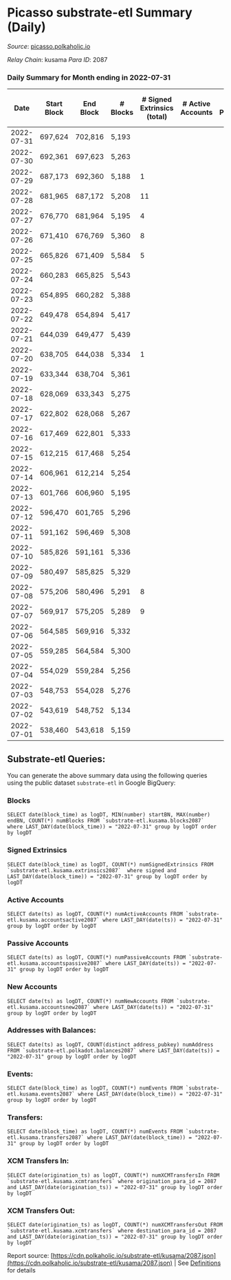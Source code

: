 # Picasso substrate-etl Summary (Daily)

_Source_: [picasso.polkaholic.io](https://picasso.polkaholic.io)

*Relay Chain*: kusama
*Para ID*: 2087



### Daily Summary for Month ending in 2022-07-31


| Date | Start Block | End Block | # Blocks | # Signed Extrinsics (total) | # Active Accounts | # Passive | # New | # Addresses with Balances | # Events | # Transfers | # XCM Transfers In | # XCM Transfers Out | Issues | 
| ---- | ----------- | --------- | -------- | --------------------------- | ----------------- | --------- | ----- | ------------------------- | -------- | ----------- | ------------------ | ------------------- | ------ |
| 2022-07-31 | 697,624 | 702,816 | 5,193 |  |  |  |  | 18 | 10,389 |   |   |   |  |
| 2022-07-30 | 692,361 | 697,623 | 5,263 |  |  |  |  | 18 | 10,529 |   |   |   |  |
| 2022-07-29 | 687,173 | 692,360 | 5,188 | 1 |  |  |  | 18 | 10,452 | 37  | 6  |   |  |
| 2022-07-28 | 681,965 | 687,172 | 5,208 | 11 |  |  |  | 18 | 10,559 | 83  |   |   |  |
| 2022-07-27 | 676,770 | 681,964 | 5,195 | 4 |  |  |  | 17 | 10,540 | 117  |   |   |  |
| 2022-07-26 | 671,410 | 676,769 | 5,360 | 8 |  |  |  | 17 | 10,921 | 152  |   |   |  |
| 2022-07-25 | 665,826 | 671,409 | 5,584 | 5 |  |  |  | 17 | 11,334 | 126  |   |   |  |
| 2022-07-24 | 660,283 | 665,825 | 5,543 |  |  |  |  | 17 | 11,089 |   |   |   |  |
| 2022-07-23 | 654,895 | 660,282 | 5,388 |  |  |  |  | 17 | 10,782 |   |   |   |  |
| 2022-07-22 | 649,478 | 654,894 | 5,417 |  |  |  |  | 17 | 10,837 |   |   |   |  |
| 2022-07-21 | 644,039 | 649,477 | 5,439 |  |  |  |  | 17 | 10,881 |   |   |   |  |
| 2022-07-20 | 638,705 | 644,038 | 5,334 | 1 |  |  |  | 17 | 10,677 |   |   |   |  |
| 2022-07-19 | 633,344 | 638,704 | 5,361 |  |  |  |  | 17 | 10,725 |   |   |   |  |
| 2022-07-18 | 628,069 | 633,343 | 5,275 |  |  |  |  | 17 | 10,553 |   |   |   |  |
| 2022-07-17 | 622,802 | 628,068 | 5,267 |  |  |  |  | 17 | 10,536 |   |   |   |  |
| 2022-07-16 | 617,469 | 622,801 | 5,333 |  |  |  |  | 17 | 10,669 |   |   |   |  |
| 2022-07-15 | 612,215 | 617,468 | 5,254 |  |  |  |  | 17 | 10,511 |   |   |   |  |
| 2022-07-14 | 606,961 | 612,214 | 5,254 |  |  |  |  | 17 | 10,511 |   |   |   |  |
| 2022-07-13 | 601,766 | 606,960 | 5,195 |  |  |  |  | 17 | 10,396 |   |   |   |  |
| 2022-07-12 | 596,470 | 601,765 | 5,296 |  |  |  |  | 17 | 10,595 |   |   |   |  |
| 2022-07-11 | 591,162 | 596,469 | 5,308 |  |  |  |  | 17 | 10,619 |   |   |   |  |
| 2022-07-10 | 585,826 | 591,161 | 5,336 |  |  |  |  | 17 | 10,675 |   |   |   |  |
| 2022-07-09 | 580,497 | 585,825 | 5,329 |  |  |  |  | 17 | 10,661 |   |   |   |  |
| 2022-07-08 | 575,206 | 580,496 | 5,291 | 8 |  |  |  | 17 | 10,705 | 74  |   |   |  |
| 2022-07-07 | 569,917 | 575,205 | 5,289 | 9 |  |  |  | 14 | 10,638 |   |   |   |  |
| 2022-07-06 | 564,585 | 569,916 | 5,332 |  |  |  |  | 8 | 10,667 |   |   |   |  |
| 2022-07-05 | 559,285 | 564,584 | 5,300 |  |  |  |  | 8 | 10,603 |   |   |   |  |
| 2022-07-04 | 554,029 | 559,284 | 5,256 |  |  |  |  | 8 | 10,518 |   |   |   |  |
| 2022-07-03 | 548,753 | 554,028 | 5,276 |  |  |  |  | 8 | 10,555 |   |   |   |  |
| 2022-07-02 | 543,619 | 548,752 | 5,134 |  |  |  |  | 8 | 10,270 |   |   |   |  |
| 2022-07-01 | 538,460 | 543,618 | 5,159 |  |  |  |  | 8 | 10,321 |   |   |   |  |

## Substrate-etl Queries:
You can generate the above summary data using the following queries using the public dataset `substrate-etl` in Google BigQuery:


### Blocks
```
SELECT date(block_time) as logDT, MIN(number) startBN, MAX(number) endBN, COUNT(*) numBlocks FROM `substrate-etl.kusama.blocks2087`  where LAST_DAY(date(block_time)) = "2022-07-31" group by logDT order by logDT
```


### Signed Extrinsics
```
SELECT date(block_time) as logDT, COUNT(*) numSignedExtrinsics FROM `substrate-etl.kusama.extrinsics2087`  where signed and LAST_DAY(date(block_time)) = "2022-07-31" group by logDT order by logDT
```


### Active Accounts
```
SELECT date(ts) as logDT, COUNT(*) numActiveAccounts FROM `substrate-etl.kusama.accountsactive2087` where LAST_DAY(date(ts)) = "2022-07-31" group by logDT order by logDT
```


### Passive Accounts
```
SELECT date(ts) as logDT, COUNT(*) numPassiveAccounts FROM `substrate-etl.kusama.accountspassive2087` where LAST_DAY(date(ts)) = "2022-07-31" group by logDT order by logDT
```


### New Accounts
```
SELECT date(ts) as logDT, COUNT(*) numNewAccounts FROM `substrate-etl.kusama.accountsnew2087` where LAST_DAY(date(ts)) = "2022-07-31" group by logDT order by logDT
```


### Addresses with Balances:
```
SELECT date(ts) as logDT, COUNT(distinct address_pubkey) numAddress FROM `substrate-etl.polkadot.balances2087` where LAST_DAY(date(ts)) = "2022-07-31" group by logDT order by logDT
```


### Events:
```
SELECT date(block_time) as logDT, COUNT(*) numEvents FROM `substrate-etl.kusama.events2087` where LAST_DAY(date(block_time)) = "2022-07-31" group by logDT order by logDT
```


### Transfers:
```
SELECT date(block_time) as logDT, COUNT(*) numEvents FROM `substrate-etl.kusama.transfers2087` where LAST_DAY(date(block_time)) = "2022-07-31" group by logDT order by logDT
```


### XCM Transfers In:
```
SELECT date(origination_ts) as logDT, COUNT(*) numXCMTransfersIn FROM `substrate-etl.kusama.xcmtransfers` where origination_para_id = 2087 and LAST_DAY(date(origination_ts)) = "2022-07-31" group by logDT order by logDT
```


### XCM Transfers Out:
```
SELECT date(origination_ts) as logDT, COUNT(*) numXCMTransfersOut FROM `substrate-etl.kusama.xcmtransfers` where destination_para_id = 2087 and LAST_DAY(date(origination_ts)) = "2022-07-31" group by logDT order by logDT
```



Report source: [https://cdn.polkaholic.io/substrate-etl/kusama/2087.json](https://cdn.polkaholic.io/substrate-etl/kusama/2087.json) | See [Definitions](/DEFINITIONS.md) for details
